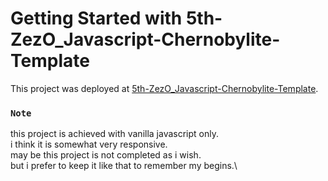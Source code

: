 # Getting Started with 5th-ZezO_Javascript-Chernobylite-Template

This project was deployed at [5th-ZezO_Javascript-Chernobylite-Template]( https://asdmnf.github.io/5th-ZezO_Javascript-Chernobylite-Template).

### `Note`

this project is achieved with vanilla javascript only.\
i think it is somewhat very responsive.\
may be this project is not completed as i wish.\
but i prefer to keep it like that to remember my begins.\